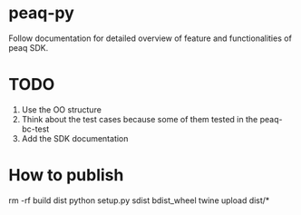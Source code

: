 # peaq-py
Follow documentation for detailed overview of feature and functionalities of peaq SDK.

# TODO
1. Use the OO structure
2. Think about the test cases because some of them tested in the peaq-bc-test
3. Add the SDK documentation

# How to publish
rm -rf build dist
python setup.py sdist bdist_wheel
twine upload dist/*
